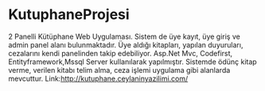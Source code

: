 # KutuphaneProjesi
2 Panelli Kütüphane Web Uygulaması.
Sistem de üye kayıt, üye giriş ve admin panel alanı bulunmaktadır.
Üye aldığı kitapları, yapılan duyuruları, cezalarını kendi panelinden takip edebiliyor.
Asp.Net Mvc, Codefirst, Entityframework,Mssql Server kullanılarak yapılmıştır.
Sistemde ödünç kitap verme, verilen kitabı telim alma, ceza işlemi uygulama gibi alanlarda mevcuttur.
Link:http://kutuphane.ceylaninyazilimi.com/
